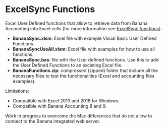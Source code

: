 # ExcelSync Functions
Excel User Defined functions that allow to retrieve data from Banana Accounting into Excel cells (for more information see [ExcelSync functions](https://www.banana.ch/doc9/en/node/4999)).

* **BananaSync.xlsm**: Excel file with example Visual Basic User Defined Functions.
* **BananaSyncUseAll.xlsm**: Excel file with examples for how to use all functions. 
* **BananaSync.bas**: file with the User defined functions. Use this to add the User Defined Functions to an excisting Excel file. 
* **BananaFunctions.zip**: compressed (zipped) folder that include all the necessary files to test the functionalities (Excel and accounting files examples).  

Limitations:
* Compatible with Excel 2013 and 2016 for Windows.
* Compatible with Banana Accounting 8 and 9.

Work in progress to overcome the Mac differences that do not allow to connect to the Banana integrated web server.
